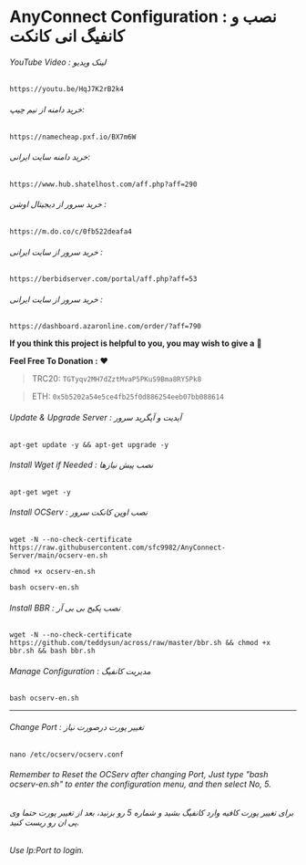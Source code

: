 # AnyConnect Configuration : نصب و کانفیگ انی کانکت


###### YouTube Video : لینک ویدیو

```
https://youtu.be/HqJ7K2rB2k4
```

###### خرید دامنه از نیم چیپ: 
```
https://namecheap.pxf.io/BX7m6W
```
###### خرید دامنه سایت ایرانی: 
```
https://www.hub.shatelhost.com/aff.php?aff=290
```
###### خرید سرور از دیجیتال اوشن : 
```
https://m.do.co/c/0fb522deafa4
```
###### خرید سرور از سایت ایرانی : 
```
https://berbidserver.com/portal/aff.php?aff=53
```
###### خرید سرور از سایت ایرانی : 
```
https://dashboard.azaronline.com/order/?aff=790
```

**If you think this project is helpful to you, you may wish to give a** 🌟

**Feel Free To Donation :** ❤️

>TRC20: ```TGTyqv2MH7dZztMvaP5PKuS9Bma8RY5Pk8```

>ETH: ```0x5b5202a54e5ce4fb25f0d886254eeb07bb088614```



###### Update & Upgrade Server : آپدیت و آپگرید سرور

```
apt-get update -y && apt-get upgrade -y
```

###### Install Wget if Needed : نصب پیش نیازها

```
apt-get wget -y
```

###### Install OCServ : نصب اوپن کانکت سرور

```
wget -N --no-check-certificate https://raw.githubusercontent.com/sfc9982/AnyConnect-Server/main/ocserv-en.sh
```
```
chmod +x ocserv-en.sh
```
```
bash ocserv-en.sh
```

###### Install BBR : نصب پکیج بی بی آر

```
wget -N --no-check-certificate https://github.com/teddysun/across/raw/master/bbr.sh && chmod +x bbr.sh && bash bbr.sh
```


###### Manage Configuration : مدیریت کانفیگ

```
bash ocserv-en.sh
```
---------------
###### Change Port : تغییر پورت درصورت نیاز
```
nano /etc/ocserv/ocserv.conf
```

###### Remember to Reset the OCServ after changing Port, Just type "bash ocserv-en.sh" to enter the configuration menu, and then select No, 5.
###### برای تغییر پورت کافیه وارد کانفیگ بشید و شماره 5 رو بزنید، بعد از تغییر پورت حتما وی پی  ان رو ریست کنید.


###### Use Ip:Port to login.


